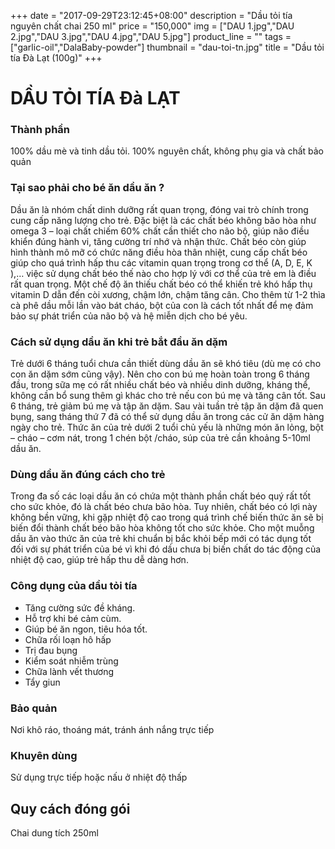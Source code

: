 +++
date = "2017-09-29T23:12:45+08:00"
description = "Dầu tỏi tía nguyên chất chai 250 ml"
price = "150,000"
img = ["DAU 1.jpg","DAU 2.jpg","DAU 3.jpg","DAU 4.jpg","DAU 5.jpg"]
product_line = ""
tags = ["garlic-oil","DalaBaby-powder"]
thumbnail = "dau-toi-tn.jpg"
title = "Dầu tỏi tía Đà Lạt (100g)"
+++

# DẦU TỎI TÍA Đà LẠT

### Thành phần
100% dầu mè và tinh dầu tỏi. 100% nguyên chất, không phụ gia và chất bảo quản

### Tại sao phải cho bé ăn dầu ăn ?

Dầu ăn là nhóm chất dinh dưỡng rất quan trọng, đóng vai trò chính trong cung cấp năng lượng cho trẻ. Đặc biệt là các chất béo không bão hòa như omega 3 – loại chất chiếm 60% chất cần thiết cho não bộ, giúp não điều khiển đúng hành vi, tăng cường trí nhớ và nhận thức. Chất béo còn giúp hình thành mô mỡ có chức năng điều hòa thân nhiệt, cung cấp chất béo giúp cho quá trình hấp thu các vitamin quan trọng trong cơ thể (A, D, E, K ),… việc sử dụng chất béo thế nào cho hợp lý với cơ thể của trẻ em là điều rất quan trọng.
Một chế độ ăn thiếu chất béo có thể khiến trẻ khó hấp thụ vitamin D dẫn đến còi xương, chậm lớn, chậm tăng cân.
Cho thêm từ 1-2 thìa cà phê dầu mỗi lần vào bát cháo, bột của con là cách tốt nhất để mẹ đảm bảo sự phát triển của não bộ và hệ miễn dịch cho bé yêu.

### Cách sử dụng dầu ăn khi trẻ bắt đầu ăn dặm

Trẻ dưới 6 tháng tuổi chưa cần thiết dùng dầu ăn sẽ khó tiêu (dù mẹ có cho con ăn dặm sớm cũng vậy). Nên cho con bú mẹ hoàn toàn trong 6 tháng đầu, trong sữa mẹ có rất nhiều chất béo và nhiều dinh dưỡng, kháng thể, không cần bổ sung thêm gì khác cho trẻ nếu con bú mẹ và tăng cân tốt.
Sau 6 tháng, trẻ giảm bú mẹ và tập ăn dặm. Sau vài tuần trẻ tập ăn dặm đã quen bụng, sang tháng thứ 7 đã có thể sử dụng dầu ăn trong các cử ăn dặm hàng ngày cho trẻ.
Thức ăn của trẻ dưới 2 tuổi chủ yếu là những món ăn lỏng, bột – cháo – cơm nát, trong 1 chén bột /cháo, súp của trẻ cần khoảng 5-10ml dầu ăn.

### Dùng dầu ăn đúng cách cho trẻ 

Trong đa số các loại dầu ăn có chứa một thành phần chất béo quý rất tốt cho sức khỏe, đó là chất béo chưa bão hòa. Tuy nhiên, chất béo có lợi này không bền vững, khi gặp nhiệt độ cao trong quá trình chế biến thức ăn sẽ bị biến đổi thành chất béo bão hòa không tốt cho sức khỏe.
Cho một muỗng dầu ăn vào thức ăn của trẻ khi chuẩn bị bắc khỏi bếp mới có tác dụng tốt đối với sự phát triển của bé vì khi đó dầu chưa bị biến chất do tác động của nhiệt độ cao, giúp trẻ hấp thu dễ dàng hơn.

### Công dụng của dầu tỏi tía

- Tăng cường sức đề kháng.
- Hỗ trợ khi bé cảm cùm.
- Giúp bé ăn ngon, tiêu hóa tốt.
- Chữa rối loạn hô hấp
- Trị đau bụng
- Kiểm soát nhiễm trùng
- Chữa lành vết thương
- Tẩy giun

### Bảo quản

Nơi khô ráo, thoáng mát, tránh ánh nắng trực tiếp

### Khuyên dùng

Sử dụng trực tiếp hoặc 
nấu ở nhiệt độ thấp

## Quy cách đóng gói
Chai dung tích 250ml